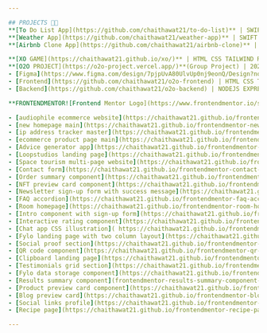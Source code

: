 ```yaml
---

## PROJECTS ❤️‍🔥 
**[To Do List App](https://github.com/chaithawat21/to-do-list)** | SWIFT SWIFTUI | 2024 September 11   
**[Weather App](https://github.com/chaithawat21/weather-app)** | SWIFT SWIFTUI | 2024 September 4  
**[Airbnb Clone App](https://github.com/chaithawat21/airbnb-clone)** | SWIFT SWIFTUI | 2024 September 3  

**[XO GAME](https://chaithawat21.github.io/xo/)** | HTML CSS TAILWIND REACT TPYESCRIPT | 2024 July 31  
**[O2O PROJECT](https://o2o-project.vercel.app/)**(Group Project) | 2024 July 24
- [Figma](https://www.figma.com/design/7pjpUvA80UlvUp0nj9eonQ/Design?node-id=0-1&t=YZwNx7rLROd5bFgP-1)  
- [Frontend](https://github.com/chaithawat21/o2o-frontend) | HTML CSS TAILWIND REACT ZUSTAND
- [Backend](https://github.com/chaithawat21/o2o-backend) | NODEJS EXPRESSJS SOCKET.IO MYSQL  

**FRONTENDMENTOR![Frontend Mentor Logo](https://www.frontendmentor.io/static/images/logo-mobile.svg)** (Lastest Update)  

- [audiophile ecommerce website](https://chaithawat21.github.io/frontendmentor-audiophile-ecommerce-website/) | HTML CSS TAILWIND REACT | 2024 September 1
- [new homepage main](https://chaithawat21.github.io/frontendmentor-news-homepage-main/) | HTML CSS TAILWIND REACT TYPESCRIPT | 2024 August 19 
- [ip address tracker master](https://chaithawat21.github.io/frontendmentor-ip-address-tracker-master/) | HTML CSS API TAILWIND REACT AXIOS | 2024 July 4  
- [ecommerce product page main](https://chaithawat21.github.io/frontendmentor-ecommerce-product-page-main/) | HTML CSS TAILWIND REACT | 2024 July 1  
- [Advice generator app](https://chaithawat21.github.io/frontendmentor-advice-generator-app-main/) | HTML CSS API REACT | 2024 June 25  
- [Loopstudios landing page](https://chaithawat21.github.io/frontendmentor-loopstudios-landing-page-main/) | HTML CSS TAILWIND REACT | 2024 June 23  
- [Space tourism multi-page website](https://chaithawat21.github.io/frontendmentor-space-tourism-website-main/) | HTML CSS TAILWIND  REACT | 2024 June 20  
- [Contact form](https://chaithawat21.github.io/frontendmentor-contact-form-main/) | HTML CSS TAILWIND  REACT | 2024 June 14  
- [Order summary component](https://chaithawat21.github.io/frontendmentor-order-summary-component-main/) | HTML CSS | 2024 June 6  
- [NFT preview card component](https://chaithawat21.github.io/frontendmentor-nft-preview-card-component-main/) | HTML CSS TAILWIND | 2024 June 1  
- [Newsletter sign-up form with success message](https://chaithawat21.github.io/frontendmentor-newsletter-sign-up-with-success-message-main/) | HTML CSS JAVASCRIPT | 2024 May 31  
- [FAQ accordion](https://chaithawat21.github.io/frontendmentor-faq-accordion-main/) | HTML CSS JAVASCRIPT | 2024 May 29  
- [Room homepage](https://chaithawat21.github.io/frontendmentor-room-homepage-master/) | HTML CSS JAVASCRIPT | 2024 May 28  
- [Intro component with sign-up form](https://chaithawat21.github.io/frontendmentor-intro-component-with-signup-form-master/) | HTML CSS JAVASCRIPT | 2024 May 26  
- [Interactive rating component](https://chaithawat21.github.io/frontendmentor-interactive-rating-component-main/) | HTML CSS JAVASCRIPT | 2024 May 23  
- [Chat app CSS illustration]( https://chaithawat21.github.io/frontendmentor-chat-app-css-illustration-master/) | HTML CSS | 2024 May 18  
- [Fylo landing page with two column layout](https://chaithawat21.github.io/frontendmentor-fylo-landing-page-with-two-column-layout-master/) | HTML CSS | 2024 May 17  
- [Social proof section](https://chaithawat21.github.io/frontendmentor-social-proof-section-master/) | HTML CSS | 2024 May 14  
- [QR code component](https://chaithawat21.github.io/frontendmentor-qr-code-component-main/) | HTML CSS | 2024 May 13  
- [Clipboard landing page](https://chaithawat21.github.io/frontendmentor-clipboard-landing-page-master/) | HTML CSS | 2024 May 12  
- [Testimonials grid section](https://chaithawat21.github.io/frontendmentor-testimonials-grid-section-main/) | HTML CSS | 2024 May 11  
- [Fylo data storage component](https://chaithawat21.github.io/frontendmentor-fylo-data-storage-component-master/) | HTML CSS | 2024 May 10  
- [Results summary component](frontendmentor-results-summary-component-main/) | HTML CSS | 2024 May 9  
- [Product preview card component](https://chaithawat21.github.io/frontendmentor-product-preview-card-component-main/) | HTML CSS | 2024 May 8  
- [Blog preview card](https://chaithawat21.github.io/frontendmentor-blog-preview-card-main/) | HTML CSS | 2024 May 7  
- [Social links profile](https://chaithawat21.github.io/frontendmentor-social-links-profile-main/) | HTML CSS | 2024 May 6  
- [Recipe page](https://chaithawat21.github.io/frontendmentor-recipe-page-main/) | HTML CSS | 2024 May 5  

---
```


